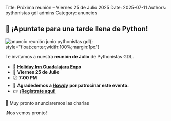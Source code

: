 Title: Próxima reunión – Viernes 25 de Julio 2025
Date: 2025-07-11
Authors: pythonistas gdl admins
Category: anuncios

## 🐍 ¡Apuntate para una tarde llena de Python!

![anuncio reunión junio pythonistas gdl]({static}/images/25062025_anuncio.png){: style="float:center;width:100%;margin:1px"}


Te invitamos a nuestra **reunión de Julio** de Pythonistas GDL.

- 📍 **[Holiday Inn Guadalajara Expo](https://maps.app.goo.gl/Lpa5T4sAwZxyKR1v6)**
- 📅 **Viernes 25 de Julio**
- 🕖 **7:00 PM**
- 🤠 **Agradedemos a [Howdy](https://www.howdylatam.com)** **por patrocinar este evento.**
- 👉 **[¡Regístrate aquí!](https://eventos.pythonistas-gdl.org/signup/3)**

🎤 Muy pronto anunciaremos las charlas  


¡Nos vemos pronto!